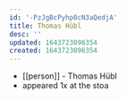 ```yaml
---
id: '-PzJgBcPyhp0cN3aQedjA'
title: Thomas Hübl
desc: ''
updated: 1643723096354
created: 1643723096354
---
```



- [[person]] - Thomas Hübl
- appeared 1x at the stoa
